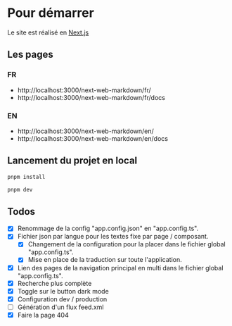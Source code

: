 # Pour démarrer

Le site est réalisé en [Next.js](https://nextjs.org/)

## Les pages

### FR

- http://localhost:3000/next-web-markdown/fr/
- http://localhost:3000/next-web-markdown/fr/docs

### EN

- http://localhost:3000/next-web-markdown/en/
- http://localhost:3000/next-web-markdown/en/docs

## Lancement du projet en local

```bash
pnpm install
```

```bash
pnpm dev
```

## Todos

- [x] Renommage de la config "app.config.json" en "app.config.ts".
- [x] Fichier json par langue pour les textes fixe par page / composant.
  - [x] Changement de la configuration pour la placer dans le fichier global "app.config.ts".
  - [x] Mise en place de la traduction sur toute l'application.
- [x] Lien des pages de la navigation principal en multi dans le fichier global "app.config.ts".
- [x] Recherche plus complète
- [x] Toggle sur le button dark mode
- [x] Configuration dev / production
- [ ] Génération d'un flux feed.xml
- [x] Faire la page 404
